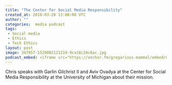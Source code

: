 ```yaml
---
title: "The Center for Social Media Responsibility"
created_at: 2018-03-28 13:00:00 UTC
author: ""
categories:  media podcast
tags:
 - Social media
 - Ethics
 - Tech Ethics
layout: post
image: 347957-1520002121219-9ca18c24c6ac.jpg
podcast_embed: <iframe src="https://anchor.fm/gregarious-mammal/embed/episodes/The-Center-for-Social-Media-Responsibility-e17n5g" height="102px" width="400px" frameborder="0" scrolling="no"></iframe>
---
```


Chris speaks with Garlin Gilchrist II and Aviv Ovadya at the Center for Social Media Responsibility at the University of Michigan about their mission.
